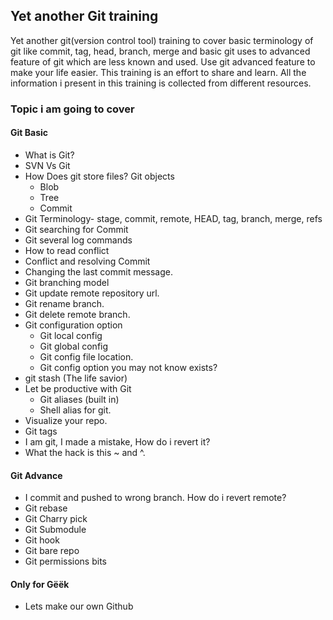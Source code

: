 ## Yet another Git training
Yet another git(version control tool) training to cover basic terminology of git
like commit, tag, head, branch, merge and basic git uses to advanced feature of
git which are less known and used. Use git advanced feature to make your life
easier. This training is an effort to share and learn. All the information i
present in this training is collected from different resources.

### Topic i am going to cover

#### Git Basic
- What is Git?
- SVN Vs Git
- How Does git store files? Git objects
    - Blob
    - Tree
    - Commit
- Git Terminology- stage, commit, remote, HEAD, tag, branch, merge, refs
- Git searching for Commit
- Git several log commands
- How to read conflict
- Conflict and resolving Commit
- Changing the last commit message.
- Git branching model
- Git update remote repository url.
- Git rename branch.
- Git delete remote branch.
- Git configuration option
    - Git local config
    - Git global config
    - Git config file location.
    - Git config option you may not know exists?
- git stash (The life savior)
- Let be productive with Git
    - Git aliases (built in)
    - Shell alias for git.
- Visualize your repo.
- Git tags
- I am git, I made a mistake, How do i revert it?
- What the hack is this ~ and ^.

#### Git Advance
- I commit and pushed to wrong branch. How do i revert remote?
- Git rebase
- Git Charry pick
- Git Submodule
- Git hook
- Git bare repo
- Git permissions bits

#### Only for Gëëk
- Lets make our own Github
